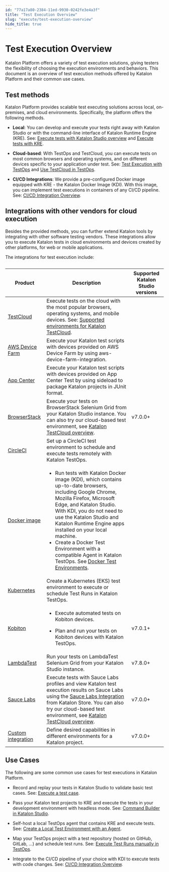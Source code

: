 ```yaml
---
id: "77a17a80-2384-11ed-9930-0242fe3e4a3f"
title: "Test Execution Overview"
slug: "execute/test-execution-overview"
hide_title: true
---
```


# <a id="concept-8904" class="anchor_top_offset"/><a id="ariaid-title1" class="anchor_top_offset"/>Test Execution Overview

<p xmlns="http://www.w3.org/1999/xhtml" className="p">Katalon Platform offers a variety of test execution solutions, giving testers the flexibility of choosing the execution environments and behaviors. This document is an overview of test execution methods offered by Katalon Platform and their common use cases.</p> 

## Test methods

<p xmlns="http://www.w3.org/1999/xhtml" className="p">Katalon Platform provides scalable test executing solutions across local, on-premises, and cloud environments. Specifically, the platform offers the following methods.</p> 
<div xmlns="http://www.w3.org/1999/xhtml" className="p"><ul className="ul"><li className="li"><p className="p"><strong className="ph b">Local</strong>: You can develop and execute your tests right away with <span className="ph">Katalon Studio</span> or with the command-line interface of <span className="ph">Katalon Runtime Engine (KRE)</span>. See: <a className="xref" href="/docs/execute/execute-tests-with-katalon-studio/execute-tests-with-katalon-studio-overview">Execute tests with Katalon Studio overview</a> and <a className="xref" href="/docs/execute/katalon-runtime-engine/get-started-with-katalon-runtime-engine#task-7433">Execute tests with KRE</a>.</p></li><li className="li"><p className="p"><strong className="ph b">Cloud-based</strong>: With <span className="ph">TestOps</span> and <span className="ph">TestCloud</span>, you can execute tests on most common browsers and operating systems, and on different devices specific to your application under test. See: <a className="xref" href="/docs/execute/cloud-based-test-execution/test-execution-with-testops/test-execution-with-testops">Test Execution with TestOps</a> and <a className="xref" href="/docs/execute/cloud-based-test-execution/test-execution-with-testcloud/use-testcloud-in-testops">Use TestCloud in TestOps</a>.</p></li><li className="li"><p className="p"><strong className="ph b">CI/CD Integrations</strong>: We provide a pre-configured Docker image equipped with KRE - the Katalon Docker Image (KDI). With this image, you can implement test executions in containers of any CI/CD pipeline. See: <a className="xref" href="/docs/execute/cicd-integrations/cicd-integration-overview">CI/CD Integration Overview</a>.</p></li></ul></div>

## Integrations with other vendors for cloud execution

<p xmlns="http://www.w3.org/1999/xhtml" className="p">Besides the provided methods, you can further extend Katalon tools by integrating with other software testing vendors. These integrations allow you to execute Katalon tests in cloud environments and devices created by other platforms, for web or mobile applications.</p> 
<p xmlns="http://www.w3.org/1999/xhtml" className="p">The integrations for test execution include:</p> 
<div xmlns="http://www.w3.org/1999/xhtml" className="p"><table className="table anchor_top_offset" id="concept-8904__4500ab9f-0547-4221-a977-a19e2a62f093"><caption /><colgroup><col /><col /><col /></colgroup><thead className="thead"><tr className><th className="entry anchor_top_offset" id="concept-8904__4500ab9f-0547-4221-a977-a19e2a62f093__entry__1">Product</th><th className="entry anchor_top_offset" id="concept-8904__4500ab9f-0547-4221-a977-a19e2a62f093__entry__2">Description</th><th className="entry anchor_top_offset" id="concept-8904__4500ab9f-0547-4221-a977-a19e2a62f093__entry__3"><strong className="ph b">Supported <span className="ph">Katalon Studio</span> versions</strong></th></tr></thead><tbody className="tbody"><tr className><td className="entry" headers="concept-8904__4500ab9f-0547-4221-a977-a19e2a62f093__entry__1 concept-8904__4500ab9f-0547-4221-a977-a19e2a62f093__entry__2 concept-8904__4500ab9f-0547-4221-a977-a19e2a62f093__entry__3 "><a className="xref" href="/docs/execute/cloud-based-test-execution/test-execution-with-testcloud/testcloud-overview">TestCloud</a></td><td className="entry" headers="concept-8904__4500ab9f-0547-4221-a977-a19e2a62f093__entry__1 concept-8904__4500ab9f-0547-4221-a977-a19e2a62f093__entry__2 concept-8904__4500ab9f-0547-4221-a977-a19e2a62f093__entry__3 ">Execute tests on the cloud with the most popular browsers, operating systems, and mobile devices. See: <a className="xref" href="/docs/supported-execution-environments/supported-environments-for-katalon-testcloud">Supported environments for <span className="ph">Katalon TestCloud</span></a>.</td><td className="entry" headers="concept-8904__4500ab9f-0547-4221-a977-a19e2a62f093__entry__1 concept-8904__4500ab9f-0547-4221-a977-a19e2a62f093__entry__2 concept-8904__4500ab9f-0547-4221-a977-a19e2a62f093__entry__3 " /></tr><tr className><td className="entry" headers="concept-8904__4500ab9f-0547-4221-a977-a19e2a62f093__entry__1 concept-8904__4500ab9f-0547-4221-a977-a19e2a62f093__entry__2 concept-8904__4500ab9f-0547-4221-a977-a19e2a62f093__entry__3 "><a className="xref" href="/docs/execute/cloud-based-test-execution/integration-with-other-vendors-for-cloud-execution/aws-device-farm-integration">AWS Device Farm</a></td><td className="entry" headers="concept-8904__4500ab9f-0547-4221-a977-a19e2a62f093__entry__1 concept-8904__4500ab9f-0547-4221-a977-a19e2a62f093__entry__2 concept-8904__4500ab9f-0547-4221-a977-a19e2a62f093__entry__3 ">Execute your Katalon test scripts with devices provided on AWS Device Farm by using aws-device-farm-integration.</td><td className="entry" headers="concept-8904__4500ab9f-0547-4221-a977-a19e2a62f093__entry__1 concept-8904__4500ab9f-0547-4221-a977-a19e2a62f093__entry__2 concept-8904__4500ab9f-0547-4221-a977-a19e2a62f093__entry__3 " /></tr><tr className><td className="entry" headers="concept-8904__4500ab9f-0547-4221-a977-a19e2a62f093__entry__1 concept-8904__4500ab9f-0547-4221-a977-a19e2a62f093__entry__2 concept-8904__4500ab9f-0547-4221-a977-a19e2a62f093__entry__3 "><a className="xref" href="/docs/execute/cloud-based-test-execution/integration-with-other-vendors-for-cloud-execution/app-center-integration">App Center</a></td><td className="entry" headers="concept-8904__4500ab9f-0547-4221-a977-a19e2a62f093__entry__1 concept-8904__4500ab9f-0547-4221-a977-a19e2a62f093__entry__2 concept-8904__4500ab9f-0547-4221-a977-a19e2a62f093__entry__3 ">Execute your Katalon test scripts with devices provided on App Center Test by using sideload to package Katalon projects in JUnit format.</td><td className="entry" headers="concept-8904__4500ab9f-0547-4221-a977-a19e2a62f093__entry__1 concept-8904__4500ab9f-0547-4221-a977-a19e2a62f093__entry__2 concept-8904__4500ab9f-0547-4221-a977-a19e2a62f093__entry__3 " /></tr><tr className><td className="entry" headers="concept-8904__4500ab9f-0547-4221-a977-a19e2a62f093__entry__1 concept-8904__4500ab9f-0547-4221-a977-a19e2a62f093__entry__2 concept-8904__4500ab9f-0547-4221-a977-a19e2a62f093__entry__3 "><a className="xref" href="/docs/execute/cloud-based-test-execution/integration-with-other-vendors-for-cloud-execution/browserstack-integration">BrowserStack</a></td><td className="entry" headers="concept-8904__4500ab9f-0547-4221-a977-a19e2a62f093__entry__1 concept-8904__4500ab9f-0547-4221-a977-a19e2a62f093__entry__2 concept-8904__4500ab9f-0547-4221-a977-a19e2a62f093__entry__3 ">Execute your tests on BrowserStack Selenium Grid from your <span className="ph">Katalon Studio</span> instance. You can also try our cloud-based test environment, see <a className="xref" href="/docs/execute/cloud-based-test-execution/test-execution-with-testcloud/testcloud-overview"><span className="ph">Katalon TestCloud</span> overview</a>.</td><td className="entry" headers="concept-8904__4500ab9f-0547-4221-a977-a19e2a62f093__entry__1 concept-8904__4500ab9f-0547-4221-a977-a19e2a62f093__entry__2 concept-8904__4500ab9f-0547-4221-a977-a19e2a62f093__entry__3 ">v7.0.0+</td></tr><tr className><td className="entry" headers="concept-8904__4500ab9f-0547-4221-a977-a19e2a62f093__entry__1 concept-8904__4500ab9f-0547-4221-a977-a19e2a62f093__entry__2 concept-8904__4500ab9f-0547-4221-a977-a19e2a62f093__entry__3 "><a className="xref" href="/docs/execute/cicd-integrations/circleci---katalon-orb">CircleCI</a></td><td className="entry" headers="concept-8904__4500ab9f-0547-4221-a977-a19e2a62f093__entry__1 concept-8904__4500ab9f-0547-4221-a977-a19e2a62f093__entry__2 concept-8904__4500ab9f-0547-4221-a977-a19e2a62f093__entry__3 ">Set up a CircleCI test environment to schedule and execute tests remotely with <span className="ph">Katalon TestOps</span>.</td><td className="entry" headers="concept-8904__4500ab9f-0547-4221-a977-a19e2a62f093__entry__1 concept-8904__4500ab9f-0547-4221-a977-a19e2a62f093__entry__2 concept-8904__4500ab9f-0547-4221-a977-a19e2a62f093__entry__3 " /></tr><tr className><td className="entry" headers="concept-8904__4500ab9f-0547-4221-a977-a19e2a62f093__entry__1 concept-8904__4500ab9f-0547-4221-a977-a19e2a62f093__entry__2 concept-8904__4500ab9f-0547-4221-a977-a19e2a62f093__entry__3 "><a className="xref j-external-link" href="https://docs.katalon.com/docs/katalon-runtime-engine/docker-image#ariaid-title1" target="_blank">Docker image</a></td><td className="entry" headers="concept-8904__4500ab9f-0547-4221-a977-a19e2a62f093__entry__1 concept-8904__4500ab9f-0547-4221-a977-a19e2a62f093__entry__2 concept-8904__4500ab9f-0547-4221-a977-a19e2a62f093__entry__3 "><ul className="ul"><li className="li"> Run tests with Katalon Docker image (KDI), which contains up-to-date browsers, including Google Chrome, Mozilla Firefox, Microsoft Edge, and <span className="ph">Katalon Studio</span>. With KDI, you do not need to use the <span className="ph">Katalon Studio</span> and <span className="ph">Katalon Runtime Engine</span> apps installed on your local machine.</li><li className="li"> Create a Docker Test Environment with a compatible Agent in Katalon TestOps. See <a className="xref" href="/docs/execute/cloud-based-test-execution/test-execution-with-testops/set-up-docker-test-environments-for-testops">Docker Test Environments</a>.</li></ul></td><td className="entry" headers="concept-8904__4500ab9f-0547-4221-a977-a19e2a62f093__entry__1 concept-8904__4500ab9f-0547-4221-a977-a19e2a62f093__entry__2 concept-8904__4500ab9f-0547-4221-a977-a19e2a62f093__entry__3 " /></tr><tr className><td className="entry" headers="concept-8904__4500ab9f-0547-4221-a977-a19e2a62f093__entry__1 concept-8904__4500ab9f-0547-4221-a977-a19e2a62f093__entry__2 concept-8904__4500ab9f-0547-4221-a977-a19e2a62f093__entry__3 "><a className="xref" href="/docs/execute/cloud-based-test-execution/test-execution-with-testops/set-up-kubernetes-test-environments-for-testops">Kubernetes</a></td><td className="entry" headers="concept-8904__4500ab9f-0547-4221-a977-a19e2a62f093__entry__1 concept-8904__4500ab9f-0547-4221-a977-a19e2a62f093__entry__2 concept-8904__4500ab9f-0547-4221-a977-a19e2a62f093__entry__3 ">Create a Kubernetes (EKS) test environment to execute or schedule Test Runs in <span className="ph">Katalon TestOps</span>.</td><td className="entry" headers="concept-8904__4500ab9f-0547-4221-a977-a19e2a62f093__entry__1 concept-8904__4500ab9f-0547-4221-a977-a19e2a62f093__entry__2 concept-8904__4500ab9f-0547-4221-a977-a19e2a62f093__entry__3 " /></tr><tr className><td className="entry" headers="concept-8904__4500ab9f-0547-4221-a977-a19e2a62f093__entry__1 concept-8904__4500ab9f-0547-4221-a977-a19e2a62f093__entry__2 concept-8904__4500ab9f-0547-4221-a977-a19e2a62f093__entry__3 "><a className="xref" href="/docs/execute/cloud-based-test-execution/integration-with-other-vendors-for-cloud-execution/kobiton-integration/kobiton-integration-with-katalon-studio#task-8319">Kobiton</a></td><td className="entry" headers="concept-8904__4500ab9f-0547-4221-a977-a19e2a62f093__entry__1 concept-8904__4500ab9f-0547-4221-a977-a19e2a62f093__entry__2 concept-8904__4500ab9f-0547-4221-a977-a19e2a62f093__entry__3 "><ul className="ul"><li className="li"><p className="p">Execute automated tests on Kobiton devices.</p></li><li className="li"><p className="p">Plan and run your tests on Kobiton devices with <span className="ph">Katalon TestOps</span>.</p></li></ul></td><td className="entry" headers="concept-8904__4500ab9f-0547-4221-a977-a19e2a62f093__entry__1 concept-8904__4500ab9f-0547-4221-a977-a19e2a62f093__entry__2 concept-8904__4500ab9f-0547-4221-a977-a19e2a62f093__entry__3 ">v7.0.1+</td></tr><tr className><td className="entry" headers="concept-8904__4500ab9f-0547-4221-a977-a19e2a62f093__entry__1 concept-8904__4500ab9f-0547-4221-a977-a19e2a62f093__entry__2 concept-8904__4500ab9f-0547-4221-a977-a19e2a62f093__entry__3 "><a className="xref" href="/docs/execute/cloud-based-test-execution/integration-with-other-vendors-for-cloud-execution/lambdatest-integration">LambdaTest</a></td><td className="entry" headers="concept-8904__4500ab9f-0547-4221-a977-a19e2a62f093__entry__1 concept-8904__4500ab9f-0547-4221-a977-a19e2a62f093__entry__2 concept-8904__4500ab9f-0547-4221-a977-a19e2a62f093__entry__3 ">Run your tests on LambdaTest Selenium Grid from your <span className="ph">Katalon Studio</span> instance.</td><td className="entry" headers="concept-8904__4500ab9f-0547-4221-a977-a19e2a62f093__entry__1 concept-8904__4500ab9f-0547-4221-a977-a19e2a62f093__entry__2 concept-8904__4500ab9f-0547-4221-a977-a19e2a62f093__entry__3 ">v7.8.0+</td></tr><tr className><td className="entry" headers="concept-8904__4500ab9f-0547-4221-a977-a19e2a62f093__entry__1 concept-8904__4500ab9f-0547-4221-a977-a19e2a62f093__entry__2 concept-8904__4500ab9f-0547-4221-a977-a19e2a62f093__entry__3 "><a className="xref" href="/docs/execute/cloud-based-test-execution/integration-with-other-vendors-for-cloud-execution/sauce-labs-integration">Sauce Labs</a></td><td className="entry" headers="concept-8904__4500ab9f-0547-4221-a977-a19e2a62f093__entry__1 concept-8904__4500ab9f-0547-4221-a977-a19e2a62f093__entry__2 concept-8904__4500ab9f-0547-4221-a977-a19e2a62f093__entry__3 ">Execute tests with Sauce Labs profiles and view Katalon test execution results on Sauce Labs using the <a className="xref j-external-link" href="https://store.katalon.com/product/75/Sauce-Labs-Integration#pricing-content" target="_blank">Sauce Labs Integration</a> from Katalon Store. You can also try our cloud-based test environment, see <a className="xref" href="/docs/execute/cloud-based-test-execution/test-execution-with-testcloud/testcloud-overview"><span className="ph">Katalon TestCloud</span> overview</a>.</td><td className="entry" headers="concept-8904__4500ab9f-0547-4221-a977-a19e2a62f093__entry__1 concept-8904__4500ab9f-0547-4221-a977-a19e2a62f093__entry__2 concept-8904__4500ab9f-0547-4221-a977-a19e2a62f093__entry__3 ">v7.0.0+</td></tr><tr className><td className="entry" headers="concept-8904__4500ab9f-0547-4221-a977-a19e2a62f093__entry__1 concept-8904__4500ab9f-0547-4221-a977-a19e2a62f093__entry__2 concept-8904__4500ab9f-0547-4221-a977-a19e2a62f093__entry__3 "><a className="xref" href="/docs/create-tests/manage-projects/project-settings/desired-capabilities/introduction-to-desired-capabilities-in-katalon-studio">Custom integration</a></td><td className="entry" headers="concept-8904__4500ab9f-0547-4221-a977-a19e2a62f093__entry__1 concept-8904__4500ab9f-0547-4221-a977-a19e2a62f093__entry__2 concept-8904__4500ab9f-0547-4221-a977-a19e2a62f093__entry__3 ">Define desired capabilities in different environments for a Katalon project.</td><td className="entry" headers="concept-8904__4500ab9f-0547-4221-a977-a19e2a62f093__entry__1 concept-8904__4500ab9f-0547-4221-a977-a19e2a62f093__entry__2 concept-8904__4500ab9f-0547-4221-a977-a19e2a62f093__entry__3 ">v7.0.0+</td></tr></tbody></table></div>

## Use Cases

<p xmlns="http://www.w3.org/1999/xhtml" className="p">The following are some common use cases for test executions in <span className="ph">Katalon Platform</span>.</p> 
<div xmlns="http://www.w3.org/1999/xhtml" className="p"><ul className="ul"><li className="li"><p className="p">Record and replay your tests in <span className="ph">Katalon Studio</span> to validate basic test cases. See: <a className="xref" href="/docs/execute/execute-tests-with-katalon-studio/execute-a-test-case">Execute a test case</a>.</p></li><li className="li"><p className="p">Pass your Katalon test projects to KRE and execute the tests in your development environment with headless mode. See: <a className="xref" href="/docs/execute/katalon-runtime-engine/get-started-with-katalon-runtime-engine#id_10">Command Builder in <span className="ph">Katalon Studio</span></a>.</p></li><li className="li"><p className="p">Self-host a local <span className="ph uicontrol">TestOps</span> agent that contains KRE and execute tests. See: <a className="xref" href="/docs/execute/cloud-based-test-execution/test-execution-with-testops/local-test-environments/create-a-local-test-environment-with-an-agent">Create a Local Test Environment with an Agent</a>.</p></li><li className="li"><p className="p">Map your <span className="ph uicontrol">TestOps</span> project with a test repository (hosted on GitHub, GitLab, ...) and schedule test runs. See: <a className="xref" href="/docs/execute/schedule-test-execution/execute-test-runs-manually-in-testops">Execute Test Runs manually in TestOps</a>.</p></li><li className="li"><p className="p">Integrate to the CI/CD pipeline of your choice with KDI to execute tests with code changes. See: <a className="xref" href="/docs/execute/cicd-integrations/cicd-integration-overview">CI/CD Integration Overview</a>.</p></li></ul></div>

